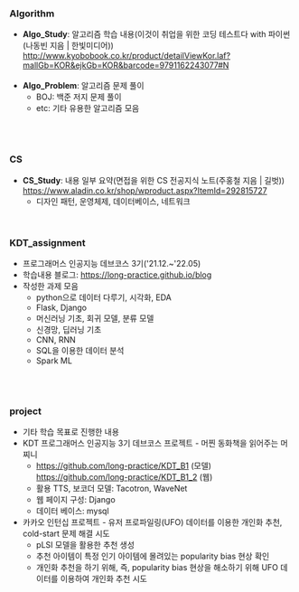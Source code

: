 ### Algorithm
- **Algo_Study**: 알고리즘 학습 내용(이것이 취업을 위한 코딩 테스트다 with 파이썬(나동빈 지음 | 한빛미디어))<br>
  http://www.kyobobook.co.kr/product/detailViewKor.laf?mallGb=KOR&ejkGb=KOR&barcode=9791162243077#N<br>
  <br>
- **Algo_Problem**: 알고리즘 문제 풀이<br>
  - BOJ: 백준 저지 문제 풀이
  - etc: 기타 유용한 알고리즘 모음<br>
<br>
<br>

### CS
- **CS_Study**: 내용 일부 요약(면접을 위한 CS 전공지식 노트(주홍철 지음 | 길벗))<br>
  https://www.aladin.co.kr/shop/wproduct.aspx?ItemId=292815727<br>
  - 디자인 패턴, 운영체제, 데이터베이스, 네트워크
<br>

### KDT_assignment
- 프로그래머스 인공지능 데브코스 3기('21.12.~'22.05)
- 학습내용 블로그: https://long-practice.github.io/blog
- 작성한 과제 모음
  - python으로 데이터 다루기, 시각화, EDA
  - Flask, Django <br>
  - 머신러닝 기초, 회귀 모델, 분류 모델
  - 신경망, 딥러닝 기초
  - CNN, RNN
  - SQL을 이용한 데이터 분석
  - Spark ML
<br>
<br>

### project
- 기타 학습 목표로 진행한 내용
- KDT 프로그래머스 인공지능 3기 데브코스 프로젝트 - 머찐 동화책을 읽어주는 머찌니
  - https://github.com/long-practice/KDT_B1 (모델) <br>
    https://github.com/long-practice/KDT_B1_2 (웹) 
  - 활용 TTS, 보코더 모델: Tacotron, WaveNet
  - 웹 페이지 구성: Django
  - 데이터 베이스: mysql
- 카카오 인턴십 프로젝트 - 유저 프로파일링(UFO) 데이터를 이용한 개인화 추천, cold-start 문제 해결 시도
  - pLSI 모델을 활용한 추천 생성
  - 추천 아이템이 특정 인기 아이템에 몰려있는 popularity bias 현상 확인
  - 개인화 추천을 하기 위해, 즉, popularity bias 현상을 해소하기 위해 UFO 데이터를 이용하여 개인화 추천 시도
  
<br>
<br>
